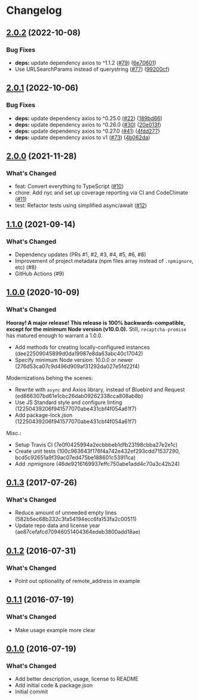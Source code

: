 # Changelog

## [2.0.2](https://github.com/meyfa/recaptcha-promise/compare/v2.0.1...v2.0.2) (2022-10-08)


### Bug Fixes

* **deps:** update dependency axios to ^1.1.2 ([#79](https://github.com/meyfa/recaptcha-promise/issues/79)) ([6e70601](https://github.com/meyfa/recaptcha-promise/commit/6e7060109729554ba08b2e5d4ecc25a8c78d56cd))
* Use URLSearchParams instead of querystring ([#77](https://github.com/meyfa/recaptcha-promise/issues/77)) ([99200cf](https://github.com/meyfa/recaptcha-promise/commit/99200cf8f882299865cc6b313c70f0a49909a77a))

## [2.0.1](https://github.com/meyfa/recaptcha-promise/compare/v2.0.0...v2.0.1) (2022-10-06)


### Bug Fixes

* **deps:** update dependency axios to ^0.25.0 ([#22](https://github.com/meyfa/recaptcha-promise/issues/22)) ([189bd66](https://github.com/meyfa/recaptcha-promise/commit/189bd66673998890cfac661efe7400c99a5d5fb8))
* **deps:** update dependency axios to ^0.26.0 ([#30](https://github.com/meyfa/recaptcha-promise/issues/30)) ([20e013f](https://github.com/meyfa/recaptcha-promise/commit/20e013f747c507266730774072678e3ba2f7ef6f))
* **deps:** update dependency axios to ^0.27.0 ([#41](https://github.com/meyfa/recaptcha-promise/issues/41)) ([4fdd277](https://github.com/meyfa/recaptcha-promise/commit/4fdd2776f20abc2d796f652c8f64579c4068aa82))
* **deps:** update dependency axios to v1 ([#73](https://github.com/meyfa/recaptcha-promise/issues/73)) ([4b062da](https://github.com/meyfa/recaptcha-promise/commit/4b062da7ab3708172a6f03463738b789f346975b))

## [2.0.0](https://github.com/meyfa/recaptcha-promise/compare/v1.1.0...v2.0.0) (2021-11-28)


### What's Changed

* feat: Convert everything to TypeScript ([#10](https://github.com/meyfa/recaptcha-promise/pull/10))
* chore: Add nyc and set up coverage reporting via CI and CodeClimate ([#11](https://github.com/meyfa/recaptcha-promise/pull/11))
* test: Refactor tests using simplified async/await ([#12](https://github.com/meyfa/recaptcha-promise/pull/12))

## [1.1.0](https://github.com/meyfa/recaptcha-promise/compare/v1.0.0...v1.1.0) (2021-09-14)


### What's Changed

* Dependency updates (PRs #1, #2, #3, #4, #5, #6, #8)
* Improvement of project metadata (npm files array instead of `.npmignore`, etc) (#8)
* GitHub Actions (#9)

## [1.0.0](https://github.com/meyfa/recaptcha-promise/compare/v0.1.3...v1.0.0) (2020-10-09)


### What's Changed

**Hooray! A major release! This release is 100% backwards-compatible, except for the minimum Node version (v10.0.0).**
Still, `recaptcha-promise` has matured enough to warrant a 1.0.0.

* Add methods for creating locally-configured instances (dee22509045899d0da19987e8da63abc40c17042)
* Specify minimum Node version: 10.0.0 or newer (276d53ca07c9d496d909af31292da027e5fd22f4)

Modernizations behing the scenes:

* Rewrite with `async` and Axios library, instead of Bluebird and Request (ed866307bd61e1cbc26dab09262338cca808ab8b)
* Use JS Standard style and configure linting (12250439206f941577070abe431cbf4f054a61f7)
* Add package-lock.json (12250439206f941577070abe431cbf4f054a61f7)

Misc.:

* Setup Travis CI (7e0f0425994a2ecbbbeb1dfb23198cbba27e2e1c)
* Create unit tests (100c963643f176f4a742e432ef293cdd71537290, bcd5c92651a9f39ac07ed475be188601c53911ca)
* Add .npmignore (46de9216169937effc750abe1add4c70a3c42b24)

## [0.1.3](https://github.com/meyfa/recaptcha-promise/compare/v0.1.2...v0.1.3) (2017-07-26)


### What's Changed

* Reduce amount of unneeded empty lines (582b5ec68b332c3fa54194ecc6fa153fa2c00511)
* Update repo data and license year (ae87cefafcd70946051404364edeb3800add18ae)

## [0.1.2](https://github.com/meyfa/recaptcha-promise/compare/v0.1.1...v0.1.2) (2016-07-31)


### What's Changed

- Point out optionality of remote_address in example

## [0.1.1](https://github.com/meyfa/recaptcha-promise/compare/v0.1.0...v0.1.1) (2016-07-19)


### What's Changed

- Make usage example more clear

## [0.1.0](https://github.com/meyfa/recaptcha-promise/releases/tag/v0.1.0) (2016-07-19)


### What's Changed

- Add better description, usage, license to README
- Add initial code & package.json
- Initial commit
